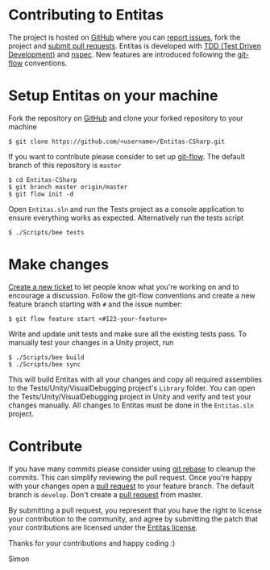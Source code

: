 Contributing to Entitas
=======================

The project is hosted on [GitHub][repo] where you can [report issues][issues], fork the project and [submit pull requests][pulls].
Entitas is developed with [TDD (Test Driven Development)](https://en.wikipedia.org/wiki/Test-driven_development) and [nspec](http://nspec.org).
New features are introduced following the [git-flow](https://github.com/nvie/gitflow) conventions.

Setup Entitas on your machine
=============================

Fork the repository on [GitHub][repo] and clone your forked repository to your machine

```
$ git clone https://github.com/<username>/Entitas-CSharp.git
````

If you want to contribute please consider to set up [git-flow](https://github.com/nvie/gitflow).
The default branch of this repository is `master`

````
$ cd Entitas-CSharp
$ git branch master origin/master
$ git flow init -d
````

Open `Entitas.sln` and run the Tests project as a console application to ensure everything works as expected. Alternatively run the tests script

```
$ ./Scripts/bee tests
```

Make changes
============

[Create a new ticket][issues-new] to let people know what you're working on and to encourage a discussion. Follow the git-flow conventions and create a new feature branch starting with `#` and the issue number:

```
$ git flow feature start <#123-your-feature>
```

Write and update unit tests and make sure all the existing tests pass. To manually test your changes in a Unity project, run

```
$ ./Scripts/bee build
$ ./Scripts/bee sync
```

This will build Entitas with all your changes and copy all required assemblies to the Tests/Unity/VisualDebugging project's `Library` folder. You can open the Tests/Unity/VisualDebugging project in Unity and verify and test your changes manually. All changes to Entitas must be done in the `Entitas.sln` project.


Contribute
==========

If you have many commits please consider using [git rebase](https://git-scm.com/docs/git-rebase) to cleanup the commits. This can simplify reviewing the pull request.
Once you're happy with your changes open a [pull request][pulls] to your feature branch. The default branch is `develop`. Don't create a [pull request][pulls] from master.

By submitting a pull request, you represent that you have the right to license your contribution to the community, and agree by submitting the patch that your contributions are licensed under the [Entitas license][license].

Thanks for your contributions and happy coding :)

Simon

[repo]: https://github.com/sschmid/Entitas-CSharp "sschmid/Entitas-CSharp"
[issues]: https://github.com/sschmid/Entitas-CSharp/issues "Issues"
[pulls]: https://github.com/sschmid/Entitas-CSharp/pulls "Pull Requests"
[issues-new]: https://github.com/sschmid/Entitas-CSharp/issues/new "New issue"
[license]: https://github.com/sschmid/Entitas-CSharp/blob/develop/LICENSE.txt "License"
